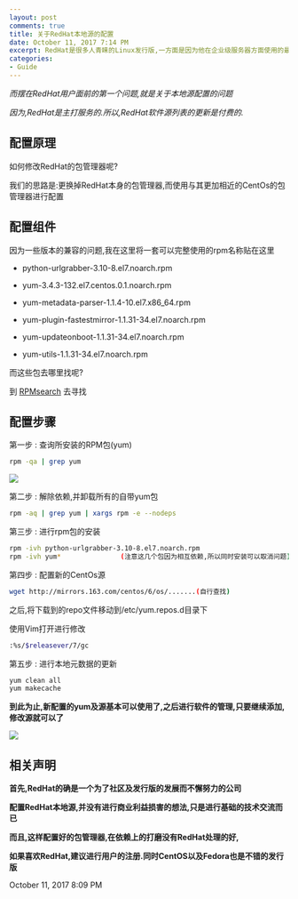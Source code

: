 ```yaml
---
layout: post
comments: true
title: 关于RedHat本地源的配置
date: October 11, 2017 7:14 PM
excerpt: RedHat是很多人青睐的Linux发行版,一方面是因为他在企业级服务器方面使用的最多,另一方面则是其对整个业界作出了很大贡献,有诗云:"我为社区做贡献,社区让我赚大钱",说的便是RedHat是也
categories:
- Guide
---
```


*而摆在RedHat用户面前的第一个问题,就是关于本地源配置的问题*

*因为,RedHat是主打服务的.所以,RedHat软件源列表的更新是付费的.*

## 配置原理

如何修改RedHat的包管理器呢?

我们的思路是:更换掉RedHat本身的包管理器,而使用与其更加相近的CentOs的包管理器进行配置

## 配置组件

因为一些版本的兼容的问题,我在这里将一套可以完整使用的rpm名称贴在这里

- python-urlgrabber-3.10-8.el7.noarch.rpm

- yum-3.4.3-132.el7.centos.0.1.noarch.rpm

- yum-metadata-parser-1.1.4-10.el7.x86_64.rpm

- yum-plugin-fastestmirror-1.1.31-34.el7.noarch.rpm

- yum-updateonboot-1.1.31-34.el7.noarch.rpm

- yum-utils-1.1.31-34.el7.noarch.rpm

而这些包去哪里找呢?

到 [RPMsearch](http://rpm.pbone.net) 去寻找

## 配置步骤

第一步 : 查询所安装的RPM包(yum)

```bash
rpm -qa | grep yum
```
![](http://oww4cv296.bkt.clouddn.com/rpm-qa.png)

第二步 : 解除依赖,并卸载所有的自带yum包

```bash
rpm -aq | grep yum | xargs rpm -e --nodeps
```

第三步 : 进行rpm包的安装

```bash
rpm -ivh python-urlgrabber-3.10-8.el7.noarch.rpm
rpm -ivh yum*               (注意这几个包因为相互依赖,所以同时安装可以取消问题)
```

第四步 : 配置新的CentOs源

```bash
wget http://mirrors.163.com/centos/6/os/.......(自行查找)
```

之后,将下载到的repo文件移动到/etc/yum.repos.d目录下

使用Vim打开进行修改

```bash
:%s/$releasever/7/gc
```

第五步 : 进行本地元数据的更新

```bash
yum clean all
yum makecache
```
**到此为止,新配置的yum及源基本可以使用了,之后进行软件的管理,只要继续添加,修改源就可以了**

![](http://oww4cv296.bkt.clouddn.com/mysql.png)

## 相关声明

**首先,RedHat的确是一个为了社区及发行版的发展而不懈努力的公司**

**配置RedHat本地源,并没有进行商业利益损害的想法,只是进行基础的技术交流而已**

**而且,这样配置好的包管理器,在依赖上的打磨没有RedHat处理的好,**

**如果喜欢RedHat,建议进行用户的注册.同时CentOS以及Fedora也是不错的发行版**

October 11, 2017 8:09 PM
